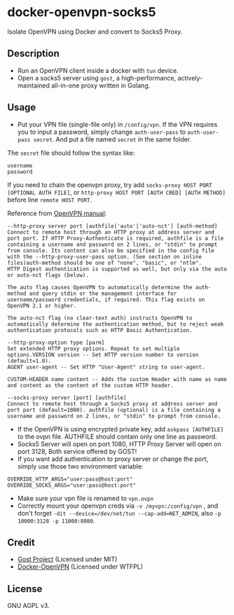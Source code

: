 # docker-openvpn-socks5

Isolate OpenVPN using Docker and convert to Socks5 Proxy.

## Description

- Run an OpenVPN client inside a docker with `tun` device.
- Open a socks5 server using `gost`, a high-performance, actively-maintained all-in-one proxy written in Golang.

## Usage

- Put your VPN file (single-file only) in `/config/vpn`.
  If the VPN requires you to input a password, simply change `auth-user-pass` to `auth-user-pass secret`. And put a file named `secret` in the same folder.

The `secret` file should follow the syntax like:

```
username
password
```

If you need to chain the openvpn proxy, try add `socks-proxy HOST PORT [OPTIONAL AUTH FILE]`, or `http-proxy HOST PORT [AUTH CRED] [AUTH METHOD]` before line `remote HOST PORT`. 

Reference from [OpenVPN manual](https://openvpn.net/community-resources/reference-manual-for-openvpn-2-4/):

```
--http-proxy server port [authfile|'auto'|'auto-nct'] [auth-method]
Connect to remote host through an HTTP proxy at address server and port port. If HTTP Proxy-Authenticate is required, authfile is a file containing a username and password on 2 lines, or "stdin" to prompt from console. Its content can also be specified in the config file with the --http-proxy-user-pass option. (See section on inline files)auth-method should be one of "none", "basic", or "ntlm".
HTTP Digest authentication is supported as well, but only via the auto or auto-nct flags (below).

The auto flag causes OpenVPN to automatically determine the auth-method and query stdin or the management interface for username/password credentials, if required. This flag exists on OpenVPN 2.1 or higher.

The auto-nct flag (no clear-text auth) instructs OpenVPN to automatically determine the authentication method, but to reject weak authentication protocols such as HTTP Basic Authentication.

--http-proxy-option type [parm]
Set extended HTTP proxy options. Repeat to set multiple options.VERSION version -- Set HTTP version number to version (default=1.0).
AGENT user-agent -- Set HTTP "User-Agent" string to user-agent.

CUSTOM-HEADER name content -- Adds the custom Header with name as name and content as the content of the custom HTTP header.

--socks-proxy server [port] [authfile]
Connect to remote host through a Socks5 proxy at address server and port port (default=1080). authfile (optional) is a file containing a username and password on 2 lines, or "stdin" to prompt from console.
```
- If the OpenVPN is using encrypted private key, add `askpass [AUTHFILE]` to the ovpn file. AUTHFILE should contain only one line as password.
- Socks5 Server will open on port 1080, HTTP Proxy Server will open on port 3128, Both service offered by GOST!
- If you want add authentication to proxy server or change the port, simply use those two environment variable:

```
OVERRIDE_HTTP_ARGS="user:pass@host:port"
OVERRIDE_SOCKS_ARGS="user:pass@host:port"
```

- Make sure your vpn file is renamed to `vpn.ovpn`
- Correctly mount your openvpn creds via `-v /myvpn:/config/vpn` , and don't forget `-dit --device=/dev/net/tun --cap-add=NET_ADMIN`, also `-p 10000:3128 -p 11000:8080`.

## Credit

- [Gost Project](https://github.com/ginuerzh/gost) (Licensed under MIT)
- [Docker-OpenVPN](https://github.com/curve25519xsalsa20poly1305/docker-openvpn) (Licensed under WTFPL)

## License

GNU AGPL v3.

